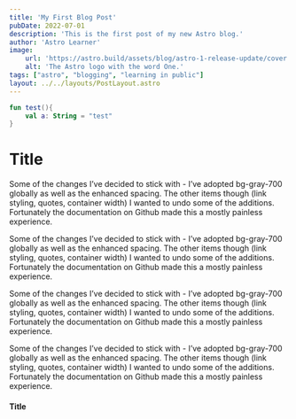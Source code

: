 ```yaml
---
title: 'My First Blog Post'
pubDate: 2022-07-01
description: 'This is the first post of my new Astro blog.'
author: 'Astro Learner'
image:
    url: 'https://astro.build/assets/blog/astro-1-release-update/cover.jpeg' 
    alt: 'The Astro logo with the word One.'
tags: ["astro", "blogging", "learning in public"]
layout: ../../layouts/PostLayout.astro
---
```


```kotlin
fun test(){
    val a: String = "test"
}
```

# Title

Some of the changes I’ve decided to stick with - I’ve adopted bg-gray-700 globally as well as the enhanced spacing. The other items though (link styling, quotes, container width) I wanted to undo some of the additions. Fortunately the documentation on Github made this a mostly painless experience.

Some of the changes I’ve decided to stick with - I’ve adopted bg-gray-700 globally as well as the enhanced spacing. The other items though (link styling, quotes, container width) I wanted to undo some of the additions. Fortunately the documentation on Github made this a mostly painless experience.

Some of the changes I’ve decided to stick with - I’ve adopted bg-gray-700 globally as well as the enhanced spacing. The other items though (link styling, quotes, container width) I wanted to undo some of the additions. Fortunately the documentation on Github made this a mostly painless experience.

Some of the changes I’ve decided to stick with - I’ve adopted bg-gray-700 globally as well as the enhanced spacing. The other items though (link styling, quotes, container width) I wanted to undo some of the additions. Fortunately the documentation on Github made this a mostly painless experience.

#### Title